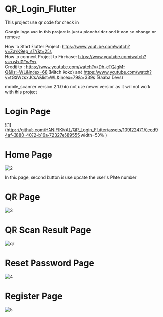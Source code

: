 # QR_Login_Flutter

This project use qr code for check in <br/>

Google logo use in this project is just a placeholder and it can be change or remove <br/>

How to Start Flutter Project: https://www.youtube.com/watch?v=ZavK9ep_sZY&t=25s <br/>
How to connect Project to Firebase: https://www.youtube.com/watch?v=sz4slPFwEvs <br/>
Credit to : https://www.youtube.com/watch?v=Dh-cTQJgM-Q&list=WL&index=68 (Mitch Koko) and
            https://www.youtube.com/watch?v=tGSWzsxJCsA&list=WL&index=79&t=339s (Baaba Devs)

mobile_scanner version 2.1.0 do not use newer version as it will not work with this project

# Login Page
![1](https://github.com/HANIFIKMAL/QR_Login_Flutter/assets/109122471/0ecd94af-3880-4072-b16a-72327e689555 width=50% )

# Home Page
![2](https://github.com/HANIFIKMAL/QR_Login_Flutter/assets/109122471/1b910358-be27-4d70-89d8-555aa91f22b6)

In this page, second button is use update the user's Plate number 

# QR Page
![3](https://github.com/HANIFIKMAL/QR_Login_Flutter/assets/109122471/9039c751-132c-45f2-a123-c08c5690e464)

# QR Scan Result Page
![qr](https://github.com/HANIFIKMAL/QR_Login_Flutter/assets/109122471/f084db63-3a77-424c-96c6-a9b75e399526)

# Reset Password Page
![4](https://github.com/HANIFIKMAL/QR_Login_Flutter/assets/109122471/18101cda-f44a-4e6f-8303-ec037ab98c55)

# Register Page
![5](https://github.com/HANIFIKMAL/QR_Login_Flutter/assets/109122471/11cc613d-0a0c-4b46-bf08-b2dfa3ab60dc)
